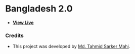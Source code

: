 # Bangladesh 2.0

- [**View Live**](https://tahmid-sarker.github.io/Vanilla-Web-Projects/Projects/Bangladesh%202.0)

### Credits

- This project was developed by [Md. Tahmid Sarker Mahi](https://tahmid-sarker.github.io).